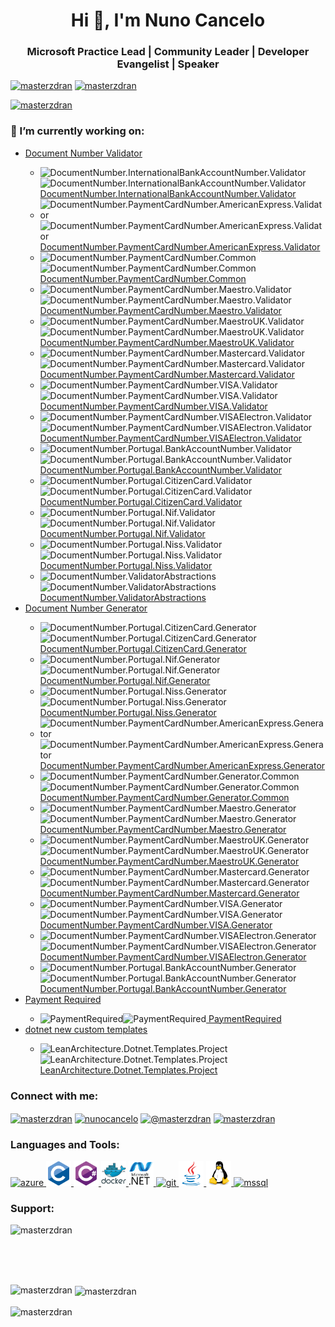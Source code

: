 <h1 align="center">Hi 👋, I'm Nuno Cancelo</h1>
<h3 align="center">Microsoft Practice Lead | Community Leader | Developer Evangelist | Speaker</h3>

<p align="left"> 
 
<a href="https://twitter.com/masterzdran" target="blank"><img src="https://img.shields.io/twitter/follow/masterzdran?logo=twitter&style=for-the-badge" alt="masterzdran" /></a> 
<a href="https://github.com/masterzdran" target="blank"><img src="https://img.shields.io/github/followers/masterzdran?logo=github&style=for-the-badge" alt="masterzdran" /></a> 
</p>

<p align="left"> <a href="https://github.com/ryo-ma/github-profile-trophy"><img src="https://github-profile-trophy.vercel.app/?username=masterzdran" alt="masterzdran" /></a> </p>

<h3> 🔭 I’m currently working on:</h3>
<ul>
<li><a href="https://github.com/masterzdran/document-number-validator">Document Number Validator</a></li>
<ul>
    <li><img src="https://img.shields.io/nuget/v/DocumentNumber.InternationalBankAccountNumber.Validator" alt="DocumentNumber.InternationalBankAccountNumber.Validator"/><img src="https://img.shields.io/nuget/dt/DocumentNumber.InternationalBankAccountNumber.Validator" alt="DocumentNumber.InternationalBankAccountNumber.Validator"/><a href="https://www.nuget.org/packages/DocumentNumber.InternationalBankAccountNumber.Validator/" target="blank"> DocumentNumber.InternationalBankAccountNumber.Validator</a></li>
    <li><img src="https://img.shields.io/nuget/v/DocumentNumber.PaymentCardNumber.AmericanExpress.Validator" alt="DocumentNumber.PaymentCardNumber.AmericanExpress.Validator"/><img src="https://img.shields.io/nuget/dt/DocumentNumber.PaymentCardNumber.AmericanExpress.Validator" alt="DocumentNumber.PaymentCardNumber.AmericanExpress.Validator"/><a href="https://www.nuget.org/packagesDocumentNumber.PaymentCardNumber.AmericanExpress.Validator/" target="blank"> DocumentNumber.PaymentCardNumber.AmericanExpress.Validator</a></li>
    <li><img src="https://img.shields.io/nuget/v/DocumentNumber.PaymentCardNumber.Common" alt="DocumentNumber.PaymentCardNumber.Common"/><img src="https://img.shields.io/nuget/dt/DocumentNumber.PaymentCardNumber.Common" alt="DocumentNumber.PaymentCardNumber.Common"/><a href="https://www.nuget.org/packages/DocumentNumber.PaymentCardNumber.Common/" target="blank"> DocumentNumber.PaymentCardNumber.Common</a></li>
    <li><img src="https://img.shields.io/nuget/v/DocumentNumber.PaymentCardNumber.Maestro.Validator" alt="DocumentNumber.PaymentCardNumber.Maestro.Validator"/><img src="https://img.shields.io/nuget/dt/DocumentNumber.PaymentCardNumber.Maestro.Validator" alt="DocumentNumber.PaymentCardNumber.Maestro.Validator"/><a href="https://www.nuget.org/packages/DocumentNumber.PaymentCardNumber.Maestro.Validator/" target="blank"> DocumentNumber.PaymentCardNumber.Maestro.Validator</a></li>
    <li><img src="https://img.shields.io/nuget/v/DocumentNumber.PaymentCardNumber.MaestroUK.Validator" alt="DocumentNumber.PaymentCardNumber.MaestroUK.Validator"/><img src="https://img.shields.io/nuget/dt/DocumentNumber.PaymentCardNumber.MaestroUK.Validator" alt="DocumentNumber.PaymentCardNumber.MaestroUK.Validator"/><a href="https://www.nuget.org/packages/DocumentNumber.PaymentCardNumber.MaestroUK.Validator/" target="blank"> DocumentNumber.PaymentCardNumber.MaestroUK.Validator</a></li>
    <li><img src="https://img.shields.io/nuget/v/DocumentNumber.PaymentCardNumber.Mastercard.Validator" alt="DocumentNumber.PaymentCardNumber.Mastercard.Validator"/><img src="https://img.shields.io/nuget/dt/DocumentNumber.PaymentCardNumber.Mastercard.Validator" alt="DocumentNumber.PaymentCardNumber.Mastercard.Validator"/><a href="https://www.nuget.org/packages/DocumentNumber.PaymentCardNumber.Mastercard.Validator/" target="blank"> DocumentNumber.PaymentCardNumber.Mastercard.Validator</a></li>
    <li><img src="https://img.shields.io/nuget/v/DocumentNumber.PaymentCardNumber.VISA.Validator" alt="DocumentNumber.PaymentCardNumber.VISA.Validator"/><img src="https://img.shields.io/nuget/dt/DocumentNumber.PaymentCardNumber.VISA.Validator" alt="DocumentNumber.PaymentCardNumber.VISA.Validator"/><a href="https://www.nuget.org/packages/DocumentNumber.PaymentCardNumber.VISA.Validator/" target="blank"> DocumentNumber.PaymentCardNumber.VISA.Validator</a></li>
    <li><img src="https://img.shields.io/nuget/v/DocumentNumber.PaymentCardNumber.VISAElectron.Validator" alt="DocumentNumber.PaymentCardNumber.VISAElectron.Validator"/><img src="https://img.shields.io/nuget/dt/DocumentNumber.PaymentCardNumber.VISAElectron.Validator" alt="DocumentNumber.PaymentCardNumber.VISAElectron.Validator"/><a href="https://www.nuget.org/packages/DocumentNumber.PaymentCardNumber.VISAElectron.Validator/" target="blank"> DocumentNumber.PaymentCardNumber.VISAElectron.Validator</a></li>
    <li><img src="https://img.shields.io/nuget/v/DocumentNumber.Portugal.BankAccountNumber.Validator" alt="DocumentNumber.Portugal.BankAccountNumber.Validator"/><img src="https://img.shields.io/nuget/dt/DocumentNumber.Portugal.BankAccountNumber.Validator" alt="DocumentNumber.Portugal.BankAccountNumber.Validator"/><a href="https://www.nuget.org/packages/DocumentNumber.Portugal.BankAccountNumber.Validator/" target="blank"> DocumentNumber.Portugal.BankAccountNumber.Validator</a></li>
    <li><img src="https://img.shields.io/nuget/v/DocumentNumber.Portugal.CitizenCard.Validator" alt="DocumentNumber.Portugal.CitizenCard.Validator"/><img src="https://img.shields.io/nuget/dt/DocumentNumber.Portugal.CitizenCard.Validator" alt="DocumentNumber.Portugal.CitizenCard.Validator"/><a href="https://www.nuget.org/packages/DocumentNumber.Portugal.CitizenCard.Validator/" target="blank"> DocumentNumber.Portugal.CitizenCard.Validator</a></li>
    <li><img src="https://img.shields.io/nuget/v/DocumentNumber.Portugal.Nif.Validator" alt="DocumentNumber.Portugal.Nif.Validator"/><img src="https://img.shields.io/nuget/dt/DocumentNumber.Portugal.Nif.Validator" alt="DocumentNumber.Portugal.Nif.Validator"/><a href="https://www.nuget.org/packages/DocumentNumber.Portugal.Nif.Validator/" target="blank"> DocumentNumber.Portugal.Nif.Validator</a></li>
    <li><img src="https://img.shields.io/nuget/v/DocumentNumber.Portugal.Niss.Validator" alt="DocumentNumber.Portugal.Niss.Validator"/><img src="https://img.shields.io/nuget/dt/DocumentNumber.Portugal.Niss.Validator" alt="DocumentNumber.Portugal.Niss.Validator"/><a href="https://www.nuget.org/packages/DocumentNumber.Portugal.Niss.Validator/" target="blank"> DocumentNumber.Portugal.Niss.Validator</a></li>
    <li><img src="https://img.shields.io/nuget/v/DocumentNumber.ValidatorAbstractions" alt="DocumentNumber.ValidatorAbstractions"/><img src="https://img.shields.io/nuget/dt/DocumentNumber.ValidatorAbstractions" alt="DocumentNumber.ValidatorAbstractions"/><a href="https://www.nuget.org/packages/DocumentNumber.ValidatorAbstractions/" target="blank"> DocumentNumber.ValidatorAbstractions</a></li>
</ul>
<li><a href="https://github.com/masterzdran/document-number-validator">Document Number Generator</a></li>
<ul>
    <li><img src="https://img.shields.io/nuget/v/DocumentNumber.Portugal.CitizenCard.Generator" alt="DocumentNumber.Portugal.CitizenCard.Generator"/><img src="https://img.shields.io/nuget/dt/DocumentNumber.Portugal.CitizenCard.Generator" alt="DocumentNumber.Portugal.CitizenCard.Generator"/><a href="https://www.nuget.org/packages/DocumentNumber.Portugal.CitizenCard.Generator/" target="blank"> DocumentNumber.Portugal.CitizenCard.Generator</a></li>
    <li><img src="https://img.shields.io/nuget/v/DocumentNumber.Portugal.Nif.Generator" alt="DocumentNumber.Portugal.Nif.Generator"/><img src="https://img.shields.io/nuget/dt/DocumentNumber.Portugal.Nif.Generator" alt="DocumentNumber.Portugal.Nif.Generator"/><a href="https://www.nuget.org/packages/DocumentNumber.Portugal.Nif.Generator/" target="blank"> DocumentNumber.Portugal.Nif.Generator</a></li>
    <li><img src="https://img.shields.io/nuget/v/DocumentNumber.Portugal.Niss.Generator" alt="DocumentNumber.Portugal.Niss.Generator"/><img src="https://img.shields.io/nuget/dt/DocumentNumber.Portugal.Niss.Generator" alt="DocumentNumber.Portugal.Niss.Generator"/><a href="https://www.nuget.org/packages/DocumentNumber.Portugal.Niss.Generator/" target="blank"> DocumentNumber.Portugal.Niss.Generator</a></li>
    <li><img src='https://img.shields.io/nuget/v/DocumentNumber.PaymentCardNumber.AmericanExpress.Generator' alt='DocumentNumber.PaymentCardNumber.AmericanExpress.Generator'/><img src='https://img.shields.io/nuget/dt/DocumentNumber.PaymentCardNumber.AmericanExpress.Generator' alt='DocumentNumber.PaymentCardNumber.AmericanExpress.Generator'/><a href='https://www.nuget.org/packages/DocumentNumber.PaymentCardNumber.AmericanExpress.Generator' target='blank'> DocumentNumber.PaymentCardNumber.AmericanExpress.Generator</a></li>
    <li><img src='https://img.shields.io/nuget/v/DocumentNumber.PaymentCardNumber.Generator.Common' alt='DocumentNumber.PaymentCardNumber.Generator.Common'/><img src='https://img.shields.io/nuget/dt/DocumentNumber.PaymentCardNumber.Generator.Common' alt='DocumentNumber.PaymentCardNumber.Generator.Common'/><a href='https://www.nuget.org/packages/DocumentNumber.PaymentCardNumber.Generator.Common' target='blank'> DocumentNumber.PaymentCardNumber.Generator.Common</a></li>
    <li><img src='https://img.shields.io/nuget/v/DocumentNumber.PaymentCardNumber.Maestro.Generator' alt='DocumentNumber.PaymentCardNumber.Maestro.Generator'/><img src='https://img.shields.io/nuget/dt/DocumentNumber.PaymentCardNumber.Maestro.Generator' alt='DocumentNumber.PaymentCardNumber.Maestro.Generator'/><a href='https://www.nuget.org/packages/DocumentNumber.PaymentCardNumber.Maestro.Generator' target='blank'> DocumentNumber.PaymentCardNumber.Maestro.Generator</a></li>
    <li><img src='https://img.shields.io/nuget/v/DocumentNumber.PaymentCardNumber.MaestroUK.Generator' alt='DocumentNumber.PaymentCardNumber.MaestroUK.Generator'/><img src='https://img.shields.io/nuget/dt/DocumentNumber.PaymentCardNumber.MaestroUK.Generator' alt='DocumentNumber.PaymentCardNumber.MaestroUK.Generator'/><a href='https://www.nuget.org/packages/DocumentNumber.PaymentCardNumber.MaestroUK.Generator' target='blank'> DocumentNumber.PaymentCardNumber.MaestroUK.Generator</a></li>
    <li><img src='https://img.shields.io/nuget/v/DocumentNumber.PaymentCardNumber.Mastercard.Generator' alt='DocumentNumber.PaymentCardNumber.Mastercard.Generator'/><img src='https://img.shields.io/nuget/dt/DocumentNumber.PaymentCardNumber.Mastercard.Generator' alt='DocumentNumber.PaymentCardNumber.Mastercard.Generator'/><a href='https://www.nuget.org/packages/DocumentNumber.PaymentCardNumber.Mastercard.Generator' target='blank'> DocumentNumber.PaymentCardNumber.Mastercard.Generator</a></li>
    <li><img src='https://img.shields.io/nuget/v/DocumentNumber.PaymentCardNumber.VISA.Generator' alt='DocumentNumber.PaymentCardNumber.VISA.Generator'/><img src='https://img.shields.io/nuget/dt/DocumentNumber.PaymentCardNumber.VISA.Generator' alt='DocumentNumber.PaymentCardNumber.VISA.Generator'/><a href='https://www.nuget.org/packages/DocumentNumber.PaymentCardNumber.VISA.Generator' target='blank'> DocumentNumber.PaymentCardNumber.VISA.Generator</a></li>
    <li><img src='https://img.shields.io/nuget/v/DocumentNumber.PaymentCardNumber.VISAElectron.Generator' alt='DocumentNumber.PaymentCardNumber.VISAElectron.Generator'/><img src='https://img.shields.io/nuget/dt/DocumentNumber.PaymentCardNumber.VISAElectron.Generator' alt='DocumentNumber.PaymentCardNumber.VISAElectron.Generator'/><a href='https://www.nuget.org/packages/DocumentNumber.PaymentCardNumber.VISAElectron.Generator' target='blank'> DocumentNumber.PaymentCardNumber.VISAElectron.Generator</a></li>
    <li><img src='https://img.shields.io/nuget/v/DocumentNumber.Portugal.BankAccountNumber.Generator' alt='DocumentNumber.Portugal.BankAccountNumber.Generator'/><img src='https://img.shields.io/nuget/dt/DocumentNumber.Portugal.BankAccountNumber.Generator' alt='DocumentNumber.Portugal.BankAccountNumber.Generator'/><a href='https://www.nuget.org/packages/DocumentNumber.Portugal.BankAccountNumber.Generator' target='blank'> DocumentNumber.Portugal.BankAccountNumber.Generator</a></li>

</ul>

<li><a href="https://github.com/masterzdran/payment-required">Payment Required</a></li>
<ul>
    <li><img src="https://img.shields.io/nuget/v/PaymentRequired" alt="PaymentRequired"/><img src="https://img.shields.io/nuget/dt/PaymentRequired" alt="PaymentRequired"/><a href="https://www.nuget.org/packages/PaymentRequired/" target="blank"> PaymentRequired</a></li>
</ul>
<li><a href="https://github.com/masterzdran/dotnet-new-custom-templates">dotnet new custom templates</a></li>
<ul>
<li><img src="https://img.shields.io/nuget/v/LeanArchitecture.Dotnet.Templates.Project" alt="LeanArchitecture.Dotnet.Templates.Project"/><img src="https://img.shields.io/nuget/dt/LeanArchitecture.Dotnet.Templates.Project" alt="LeanArchitecture.Dotnet.Templates.Project"/><a href="https://www.nuget.org/packages/LeanArchitecture.Dotnet.Templates.Project/" target="blank"> LeanArchitecture.Dotnet.Templates.Project</a></li>

    
</ul>
</ul>




<h3 align="left">Connect with me:</h3>
<p align="left">
<a href="https://twitter.com/masterzdran" target="blank"><img align="center" src="https://raw.githubusercontent.com/rahuldkjain/github-profile-readme-generator/master/src/images/icons/Social/twitter.svg" alt="masterzdran" height="30" width="40" /></a>
<a href="https://linkedin.com/in/nunocancelo" target="blank"><img align="center" src="https://raw.githubusercontent.com/rahuldkjain/github-profile-readme-generator/master/src/images/icons/Social/linked-in-alt.svg" alt="nunocancelo" height="30" width="40" /></a>
<a href="https://medium.com/@masterzdran" target="blank"><img align="center" src="https://raw.githubusercontent.com/rahuldkjain/github-profile-readme-generator/master/src/images/icons/Social/medium.svg" alt="@masterzdran" height="30" width="40" /></a>
<a href="https://www.hackerrank.com/masterzdran" target="blank"><img align="center" src="https://raw.githubusercontent.com/rahuldkjain/github-profile-readme-generator/master/src/images/icons/Social/hackerrank.svg" alt="masterzdran" height="30" width="40" /></a>
</p>

<h3 align="left">Languages and Tools:</h3>
<p align="left"> <a href="https://azure.microsoft.com/en-in/" target="_blank" rel="noreferrer"> <img src="https://www.vectorlogo.zone/logos/microsoft_azure/microsoft_azure-icon.svg" alt="azure" width="40" height="40"/> </a> <a href="https://www.cprogramming.com/" target="_blank" rel="noreferrer"> <img src="https://raw.githubusercontent.com/devicons/devicon/master/icons/c/c-original.svg" alt="c" width="40" height="40"/> </a> <a href="https://www.w3schools.com/cs/" target="_blank" rel="noreferrer"> <img src="https://raw.githubusercontent.com/devicons/devicon/master/icons/csharp/csharp-original.svg" alt="csharp" width="40" height="40"/> </a> <a href="https://www.docker.com/" target="_blank" rel="noreferrer"> <img src="https://raw.githubusercontent.com/devicons/devicon/master/icons/docker/docker-original-wordmark.svg" alt="docker" width="40" height="40"/> </a> <a href="https://dotnet.microsoft.com/" target="_blank" rel="noreferrer"> <img src="https://raw.githubusercontent.com/devicons/devicon/master/icons/dot-net/dot-net-original-wordmark.svg" alt="dotnet" width="40" height="40"/> </a> <a href="https://git-scm.com/" target="_blank" rel="noreferrer"> <img src="https://www.vectorlogo.zone/logos/git-scm/git-scm-icon.svg" alt="git" width="40" height="40"/> </a> <a href="https://www.java.com" target="_blank" rel="noreferrer"> <img src="https://raw.githubusercontent.com/devicons/devicon/master/icons/java/java-original.svg" alt="java" width="40" height="40"/> </a> <a href="https://www.linux.org/" target="_blank" rel="noreferrer"> <img src="https://raw.githubusercontent.com/devicons/devicon/master/icons/linux/linux-original.svg" alt="linux" width="40" height="40"/> </a> <a href="https://www.microsoft.com/en-us/sql-server" target="_blank" rel="noreferrer"> <img src="https://www.svgrepo.com/show/303229/microsoft-sql-server-logo.svg" alt="mssql" width="40" height="40"/> </a> </p>

<h3 align="left">Support:</h3>
<p><a href="https://www.buymeacoffee.com/masterzdran"> <img align="left" src="https://cdn.buymeacoffee.com/buttons/v2/default-yellow.png" height="50" width="210" alt="masterzdran" /></a></p><br><br>

<br><br>
<p><img align="left" src="https://github-readme-stats.vercel.app/api/top-langs?username=masterzdran&show_icons=true&locale=en&layout=compact" alt="masterzdran" /></p>

<p>&nbsp;<img align="center" src="https://github-readme-stats.vercel.app/api?username=masterzdran&show_icons=true&locale=en" alt="masterzdran" /></p>

<p><img align="center" src="https://github-readme-streak-stats.herokuapp.com/?user=masterzdran&" alt="masterzdran" /></p>
